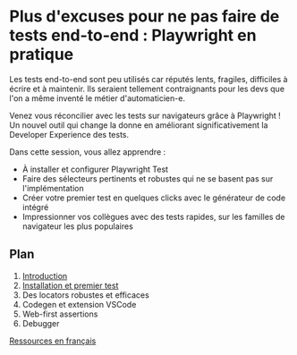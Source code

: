 # Plus d'excuses pour ne pas faire de tests end-to-end : Playwright en pratique
Les tests end-to-end sont peu utilisés car réputés lents, fragiles, difficiles à écrire et à maintenir. Ils seraient tellement contraignants pour les devs que l'on a même inventé le métier d'automaticien-e.

Venez vous réconcilier avec les tests sur navigateurs grâce à Playwright ! Un nouvel outil qui change la donne en améliorant significativement la Developer Experience des tests.

Dans cette session, vous allez apprendre :
- À installer et configurer Playwright Test
- Faire des sélecteurs pertinents et robustes qui ne se basent pas sur l'implémentation
- Créer votre premier test en quelques clicks avec le générateur de code intégré 
- Impressionner vos collègues avec des tests rapides, sur les familles de navigateur les plus populaires

## Plan
1. [Introduction](introduction/README.md)
1. [Installation et premier test](install/README.md)
1. Des locators robustes et efficaces
1. Codegen et extension VSCode
1. Web-first assertions
1. Debugger

[Ressources en français](ressources/README.md)
